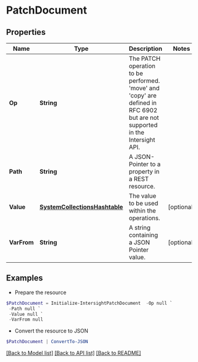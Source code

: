 # PatchDocument
## Properties

Name | Type | Description | Notes
------------ | ------------- | ------------- | -------------
**Op** | **String** | The PATCH operation to be performed. &#39;move&#39; and &#39;copy&#39; are defined in RFC 6902 but are not supported in the Intersight API. | 
**Path** | **String** | A JSON-Pointer to a property in a REST resource. | 
**Value** | [**SystemCollectionsHashtable**](.md) | The value to be used within the operations. | [optional] 
**VarFrom** | **String** | A string containing a JSON Pointer value. | [optional] 

## Examples

- Prepare the resource
```powershell
$PatchDocument = Initialize-IntersightPatchDocument  -Op null `
 -Path null `
 -Value null `
 -VarFrom null
```

- Convert the resource to JSON
```powershell
$PatchDocument | ConvertTo-JSON
```

[[Back to Model list]](../README.md#documentation-for-models) [[Back to API list]](../README.md#documentation-for-api-endpoints) [[Back to README]](../README.md)

